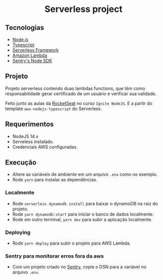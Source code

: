 <h1 align="center">Serverless project</h1>

## Tecnologias

- [Node.js](https://nodejs.org/en/)
- [Typescript](https://www.typescriptlang.org/)
- [Serverless Framework](serverless.com/)
- [Amazon Lambda](https://aws.amazon.com/pt/lambda/)
- [Sentry's Node SDK](https://sentry.io/)

## Projeto

Projeto serverless contendo duas lambdas functions, que têm como responsabilidade gerar certificado de um usuário e verificar sua validade.

Feito junto as aulas da [RocketSeat](https://www.rocketseat.com.br/) no curso `Ignite NodeJS`.
E a partir do template `aws-nodejs-typescript` do Serverless.

## Requerimentos

- NodeJS 14.x
- Serveless instalado.
- Credenciais AWS configuradas.

## Execução

- Altere as variáveis de ambiente em um arquivo `.env` como no exemplo.
- Rode `yarn` para instalar as dependências.

### Localmente

- Rode `serverless dynamodb install` para baixar o dynamoDB na raiz do projeto.
- Rode `yarn dynamodb:start` para iniciar o banco de dados localmente.
- Rode em outro terminal, `yarn dev` para subir a aplicação localmente.

### Deploying

- Rode `yarn deploy` para subir o projeto para AWS Lambda.

### Sentry para monitorar erros fora da aws

- Com um projeto criado no [Sentry](https://sentry.io/), copie o DSN para a variável no arquivo `.env`.